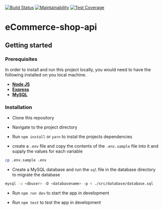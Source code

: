 [![Build Status](https://travis-ci.org/eokwukwe/ecommerce-shop-api.svg?branch=develop)](https://travis-ci.org/eokwukwe/ecommerce-shop-api) [![Maintainability](https://api.codeclimate.com/v1/badges/f849340fdd26b328d6f6/maintainability)](https://codeclimate.com/github/eokwukwe/ecommerce-shop-api/maintainability) [![Test Coverage](https://api.codeclimate.com/v1/badges/f849340fdd26b328d6f6/test_coverage)](https://codeclimate.com/github/eokwukwe/ecommerce-shop-api/test_coverage)

# eCommerce-shop-api

## Getting started

### Prerequisites

In order to install and run this project locally, you would need to have the following installed on you local machine.

- [**Node JS**](https://nodejs.org/en/)
- [**Express**](https://expressjs.com/)
- [**MySQL**](https://www.mysql.com/downloads/)

### Installation

- Clone this repository

- Navigate to the project directory

- Run `npm install` or `yarn` to instal the projects dependencies
- create a `.env` file and copy the contents of the `.env.sample` file into it and supply the values for each variable

```sh
cp .env.sample .env
```

- Create a MySQL database and run the `sql` file in the database directory to migrate the database

```sh
mysql -u <dbuser> -D <databasename> -p < ./src/database/database.sql
```

- Run `npm run dev` to start the app in development

- Run `npm test` to test the app in development
